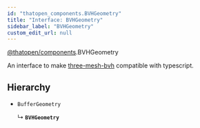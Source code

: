 ```yaml
---
id: "thatopen_components.BVHGeometry"
title: "Interface: BVHGeometry"
sidebar_label: "BVHGeometry"
custom_edit_url: null
---
```


[@thatopen/components](../modules/thatopen_components.md).BVHGeometry

An interface to make [three-mesh-bvh](https://github.com/gkjohnson/three-mesh-bvh) compatible with typescript.

## Hierarchy

- `BufferGeometry`

  ↳ **`BVHGeometry`**
